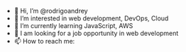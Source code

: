 - 👋 Hi, I’m @rodrigoandrey
- 👀 I’m interested in web development, DevOps, Cloud
- 🌱 I’m currently learning JavaScript, AWS
- 💞️ I am looking for a job opportunity in web development
- 📫 How to reach me:

<!---
rodrigoandrey/rodrigoandrey is a ✨ special ✨ repository because its `README.md` (this file) appears on your GitHub profile.
You can click the Preview link to take a look at your changes.
--->

